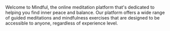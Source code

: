 Welcome to Mindful, the online meditation platform that's dedicated to helping you find inner peace and balance. Our platform offers a wide range of guided meditations and mindfulness exercises that are designed to be accessible to anyone, regardless of experience level.
